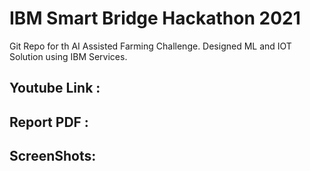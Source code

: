 # IBM Smart Bridge Hackathon 2021
  Git Repo for th AI Assisted Farming Challenge. 
  Designed ML and IOT Solution using IBM Services.
## Youtube Link :
## Report PDF : 
## ScreenShots: 
